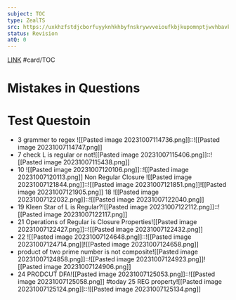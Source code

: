 ```yaml
---
subject: TOC
type: ZealTS
src: https://uxkhzfstdjcborfuyyknhkhbyfnskrywvveioufkbjkupomnptjwvhbavkysuhi.vercel.app/solution.html?testId=62b1b55b45b9ff36f6109f0c&test_id=4
status: Revision
atQ: 0
---
```

[LINK](https://uxkhzfstdjcborfuyyknhkhbyfnskrywvveioufkbjkupomnptjwvhbavkysuhi.vercel.app/solution.html?testId=62b1b55b45b9ff36f6109f0c&test_id=4)
#card/TOC
# Mistakes in Questions

# Test Questoin
- 3 grammer to regex ![[Pasted image 20231007114736.png]]::![[Pasted image 20231007114747.png]] <!--SR:!2024-01-30,68,310-->
- 7 check L is regular or not![[Pasted image 20231007115406.png]]::![[Pasted image 20231007115438.png]] <!--SR:!2024-01-29,67,312-->
- 10 ![[Pasted image 20231007120106.png]]::![[Pasted image 20231007120113.png]] <!--SR:!2023-12-10,17,293-->
Non Regular Closure ![[Pasted image 20231007121844.png]]::![[Pasted image 20231007121851.png]]![[Pasted image 20231007121905.png]] <!--SR:!2023-11-24,1,212-->
18 ![[Pasted image 20231007122032.png]]::![[Pasted image 20231007122040.png]] <!--SR:!2024-02-16,56,312-->
- 19 Kleen Star of L is Regular?![[Pasted image 20231007122112.png]]::![[Pasted image 20231007122117.png]] <!--SR:!2023-12-01,8,252-->
- 21 Operations of Regular is Closure Properties![[Pasted image 20231007122427.png]]::![[Pasted image 20231007122432.png]] <!--SR:!2024-01-18,56,312-->
- 22 ![[Pasted image 20231007124648.png]]::![[Pasted image 20231007124714.png]]![[Pasted image 20231007124658.png]] <!--SR:!2024-01-18,27,272-->
- product of two prime number is not composite![[Pasted image 20231007124858.png]]::![[Pasted image 20231007124923.png]]![[Pasted image 20231007124906.png]] <!--SR:!2023-12-03,10,272-->
- 24 PRODCUT DFA![[Pasted image 20231007125053.png]]::![[Pasted image 20231007125058.png]] <!--SR:!2024-01-17,55,312-->
#today 25 REG property![[Pasted image 20231007125124.png]]::![[Pasted image 20231007125134.png]]